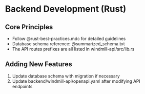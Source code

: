 # Backend Development (Rust)

## Core Principles

- Follow @rust-best-practices.mdc for detailed guidelines
- Database schema reference: @summarized_schema.txt
- The API routes prefixes are all listed in windmill-api/src/lib.rs

## Adding New Features

1. Update database schema with migration if necessary
2. Update backend/windmill-api/openapi.yaml after modifying API endpoints
